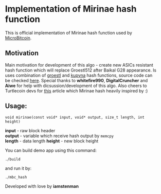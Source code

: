 # Implementation of Mirinae hash function

This is official implementation of Mirinae hash function used by [MicroBitcoin](https://github.com/MicroBitcoinOrg/MicroBitcoin).

## Motivation
Main motivation for development of this algo - create new ASICs resistant hash function which will replace Groestl512 after Baikal G28 appearance. Is uses combination of [groestl](http://www.groestl.info/) and [kupyna](https://github.com/sjinks/kupyna-c/) hash functions, source code can be checked [here](https://github.com/MicroBitcoinOrg/Mirinae/blob/master/mirinae.c#L10-L44).
Special thanks to **whitefire990**, **DigitalCruncher** and **Aiwe** for help with dicsussion/development of this algo.
Also cheers to Turtlecoin devs for [this](https://medium.com/@turtlecoin/introducing-cryptonight-soft-shell-2c2d4c497efd) article which Mirinae hash heavily inspired by :)

## Usage:
```
void mirinae(const void* input, void* output, size_t length, int height)
```

**input** - raw block header  
**output** - variable which receive hash output by `memcpy`  
**length** - data length
**height** - new block height  

You can build demo app using this command:  
```
./build
```

and run it by:  
```
./mbc_hash
```

Developed with love by **iamstenman**
